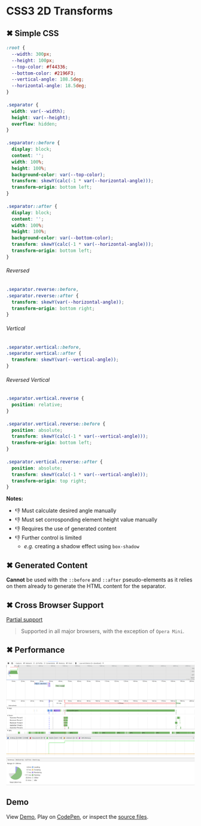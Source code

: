 # CSS3 2D Transforms

## ✖ Simple CSS

```css
:root {
  --width: 300px;
  --height: 100px;
  --top-color: #f44336;
  --bottom-color: #2196F3;
  --vertical-angle: 108.5deg;
  --horizontal-angle: 18.5deg;
}

.separator {
  width: var(--width);
  height: var(--height);
  overflow: hidden;
}

.separator::before {
  display: block;
  content: '';
  width: 100%;
  height: 100%;
  background-color: var(--top-color);
  transform: skewY(calc(-1 * var(--horizontal-angle)));
  transform-origin: bottom left;
}

.separator::after {
  display: block;
  content: '';
  width: 100%;
  height: 100%;
  background-color: var(--bottom-color);
  transform: skewY(calc(-1 * var(--horizontal-angle)));
  transform-origin: bottom left;
}
```

###### Reversed

```css
.separator.reverse::before,
.separator.reverse::after {
  transform: skewY(var(--horizontal-angle));
  transform-origin: bottom right;
}
```

###### Vertical

```css
.separator.vertical::before,
.separator.vertical::after {
  transform: skewY(var(--vertical-angle));
}
```

###### Reversed Vertical

```css
.separator.vertical.reverse {
  position: relative;
}

.separator.vertical.reverse::before {
  position: absolute;
  transform: skewY(calc(-1 * var(--vertical-angle)));
  transform-origin: bottom left;
}

.separator.vertical.reverse::after {
  position: absolute;
  transform: skewY(calc(-1 * var(--vertical-angle)));
  transform-origin: top right;
}
```

**Notes:**

- 👎 Must calculate desired angle manually
- 👎 Must set corrosponding element height value manually
- 👎 Requires the use of generated content
- 👎 Further control is limited
  - _e.g._ creating a shadow effect using `box-shadow`

## ✖ Generated Content

**Cannot** be used with the `::before` and `::after` pseudo-elements as it relies on them already to generate the HTML content for the separator.

## ✖ Cross Browser Support

[Partial support](http://caniuse.com/#feat=transforms2d)

> Supported in all major browsers, with the exception of `Opera Mini`.

## ✖ Performance

![](performance.png)

## Demo

View [Demo][demo], Play on [CodePen][pen], or inspect the [source files](style.css).

[demo]: https://raw.githack.com/ahmadnassri/css-diagonal-separators/master/transforms/index.html
[pen]: http://codepen.io/ahmadnassri/pen/pNmqZQ
